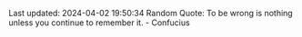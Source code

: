 Last updated: 2024-04-02 19:50:34
Random Quote: To be wrong is nothing unless you continue to remember it. - Confucius